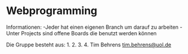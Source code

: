 # Webprogramming


Informationen:
-Jeder hat einen eigenen Branch um darauf zu arbeiten
-Unter Projects sind offene Boards die benutzt werden können


Die Gruppe besteht aus:
1.
2.
3.
4. Tim Behrens      tim.behrens@uol.de

